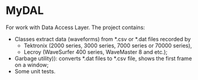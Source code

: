 # MyDAL
For work with Data Access Layer.
The project contains:
* Classes extract data (waveforms) from *.csv or *.dat files recorded by
    * Tektronix (2000 series, 3000 series, 7000 series or 70000 series),
    * Lecroy (WaveSurfer 400 series, WaveMaster 8 and etc.);
* Garbage utility)): converts *.dat files to *.csv file, shows the first frame on a window;
* Some unit tests.